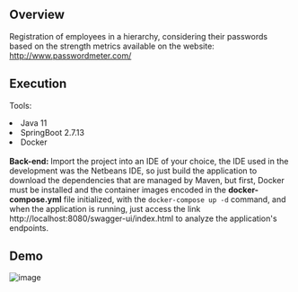 ## Overview

Registration of employees in a hierarchy, considering their passwords based on the strength metrics available on the website: http://www.passwordmeter.com/

## Execution

Tools:
<li> Java 11 </li>
<li> SpringBoot 2.7.13 </li>
<li> Docker </li>
<br>
<strong>Back-end: </strong>
Import the project into an IDE of your choice, the IDE used in the development was the Netbeans IDE, 
so just build the application to download the dependencies that are managed by Maven,
but first, Docker must be installed and the container images encoded in the <strong>docker-compose.yml</strong> file initialized, 
with the <code>docker-compose up -d</code> command, and when the application is running, just access the link http://localhost:8080/swagger-ui/index.html to analyze the application's endpoints.

## Demo

![image](https://github.com/MiguelCastro9/API-hierarchy/assets/56695817/16bc97ec-3d8f-4bd8-bb90-faf278571ef6)
